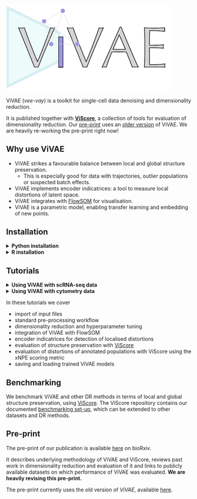 <img src="./ViVAE_logo_small.png" alt="ViVAE" width="450"/>

ViVAE (*vee-vay*) is a toolkit for single-cell data denoising and dimensionality reduction.

It is published together with **[ViScore](https://github.com/saeyslab/ViScore)**, a collection of tools for evaluation of dimensionality reduction.
Our [pre-print](https://www.biorxiv.org/content/10.1101/2023.11.23.568428v2) uses an [older version](https://github.com/saeyslab/ViVAE_old) of ViVAE.
We are heavily re-working the pre-print right now!

## Why use ViVAE

* ViVAE strikes a favourable balance between local and global structure preservation.
    * This is especially good for data with trajectories, outlier populations or suspected batch effects.
* ViVAE implements encoder indicatrices: a tool to measure local distortions of latent space.
* ViVAE integrates with [FlowSOM](https://github.com/saeyslab/FlowSOM_Python) for visualisation.
* ViVAE is a parametric model, enabling transfer learning and embedding of new points.

## Installation

<details>
<summary><b>Python installation</b></summary>
<br>

ViVAE is a Python package based on PyTorch.
We recommend creating a new Anaconda environment for it.

On Linux or macOS, use the command line for installation.
On Windows, use Anaconda Prompt.

```bash
conda create --name ViVAE python=3.11.7 \
    numpy==1.26.3 numba==0.59.0 pandas==2.2.0 matplotlib==3.8.2 scipy==1.12.0 pynndescent==0.5.11 scikit-learn==1.4.0 scanpy==1.9.8 pytorch==2.1.2
conda activate ViVAE
pip install git+https://github.com/saeyslab/FlowSOM_Python.git@80529c6b7a1747e8e71042102ac8762c3bfbaa1b
pip install --upgrade git+https://github.com/saeyslab/ViVAE.git
```

GPU acceleration is recommended if available.
To verify whether PyTorch can use CUDA, activate your ViVAE environment and type:

```bash
python -c "import torch; print(torch.cuda.is_available())"
```

Alternatively, to verify whether PyTorch can use Metal (on AMD/Apple Silicon Macs):

```bash
python -c "import torch; print(torch.backends.mps.is_available())"
```

This will print either `True` or `False`.

<hr>
</details>

<details>
<summary><b>R installation</b></summary>
<br>

We are working on an R implementation of ViVAE that is independent of PyTorch.
In the meantime, to install and run ViVAE in R, use our [R vignette](https://github.com/saeyslab/ViVAE/blob/main/example_r.Rmd) (an RMarkdown file).

<hr>
</details>

## Tutorials

<details>
<summary><b>Using ViVAE with scRNA-seq data</b></summary>
<br>

ViVAE was primarily designed for, and tested with, single-cell transcriptomic datasets.
We provide an example workflow for analysis of bone marrow transcriptome data with ViVAE.
The tutorial is provided as a Jupyter notebook [here](https://github.com/saeyslab/ViVAE/blob/main/example_scrnaseq.ipynb).

<hr>
</details>

<details>
<summary><b>Using ViVAE with cytometry data</b></summary>
<br>

ViVAE is straightforward to use with flow and mass cytometry data.
Its structure-preserving properties are especially advantageous if global structures are of interest.
Additionally, ViVAE integrates with FlowSOM to provide a graph-based view of cytometry datasets.

We provide a Jupyter notebook tutorial [here](https://github.com/saeyslab/ViVAE/blob/main/example_cytometry.ipynb) here that covers importing and pre-processing of data, denoising, dimensionality reduction and evaluation of the resulting embedding.

In addition, our [R installation vignette](https://github.com/saeyslab/ViVAE/blob/main/example_r.Rmd) shows how to use ViVAE denoising and dimensionality reduction from R.

<hr>
</details>

In these tutorials we cover

* import of input files
* standard pre-processing workflow
* dimensionality reduction and hyperparameter tuning
* integration of ViVAE with FlowSOM
* encoder indicatrices for detection of localised distortions
* evaluation of structure preservation with [ViScore](https://github.com/saeyslab/ViScore)
* evaluation of distortions of annotated populations with ViScore using the xNPE scoring metric
* saving and loading trained ViVAE models

## Benchmarking

We benchmark ViVAE and other DR methods in terms of local and global structure preservation, using [ViScore](https://github.com/saeyslab/ViScore).
The ViScore repository contains our documented [benchmarking set-up](https://github.com/saeyslab/ViScore/blob/main/benchmarking), which can be extended to other datasets and DR methods.

## Pre-print

The pre-print of our publication is available [here](https://www.biorxiv.org/content/10.1101/2023.11.23.568428v2) on bioRxiv.

It describes underlying methodology of ViVAE and ViScore, reviews past work in dimensionality reduction and evaluation of it and links to publicly available datasets on which performance of ViVAE was evaluated.
**We are heavily revising this pre-print.**

The pre-print currently uses the old version of *ViVAE*, available [here](https://github.com/saeyslab/ViVAE_old).
